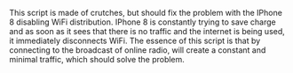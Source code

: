 This script is made of crutches, but should fix the problem with the IPhone 8 disabling WiFi distribution.
IPhone 8 is constantly trying to save charge and as soon as it sees that there is no traffic and the internet is being used, it immediately disconnects WiFi.
The essence of this script is that by connecting to the broadcast of online radio, will create a constant and minimal traffic, which should solve the problem.
